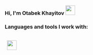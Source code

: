 ### Hi, I'm Otabek Khayitov <img src="https://media1.giphy.com/media/vBFu7SXMkxLcVmmhvS/giphy.gif?cid=ecf05e47r8tlanf2jx1et68dzq7f0s4c3d21kov92whpagv5&ep=v1_stickers_search&rid=giphy.gif&ct=s" width="30px"/> 
### Languages and tools I work with:
<br/>
<code> <img src="https://t4.ftcdn.net/jpg/03/58/42/75/360_F_358427509_EFpw8u9515zgHy6cPHsOJaCz3ueNts5y.jpg" width="30px"> <code/>
